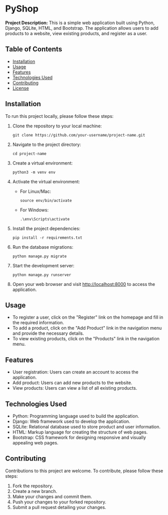 # PyShop

**Project Description:** This is a simple web application built using Python, Django, SQLite, HTML, and Bootstrap. The application allows users to add products to a website, view existing products, and register as a user.

## Table of Contents

- [Installation](#installation)
- [Usage](#usage)
- [Features](#features)
- [Technologies Used](#technologies-used)
- [Contributing](#contributing)
- [License](#license)

## Installation

To run this project locally, please follow these steps:

1. Clone the repository to your local machine:
   ```
   git clone https://github.com/your-username/project-name.git
   ```

2. Navigate to the project directory:
   ```
   cd project-name
   ```

3. Create a virtual environment:
   ```
   python3 -m venv env
   ```

4. Activate the virtual environment:
   - For Linux/Mac:
     ```
     source env/bin/activate
     ```
   - For Windows:
     ```
     .\env\Scripts\activate
     ```

5. Install the project dependencies:
   ```
   pip install -r requirements.txt
   ```

6. Run the database migrations:
   ```
   python manage.py migrate
   ```

7. Start the development server:
   ```
   python manage.py runserver
   ```

8. Open your web browser and visit [http://localhost:8000](http://localhost:8000) to access the application.

## Usage

- To register a user, click on the "Register" link on the homepage and fill in the required information.
- To add a product, click on the "Add Product" link in the navigation menu and provide the necessary details.
- To view existing products, click on the "Products" link in the navigation menu.

## Features

- User registration: Users can create an account to access the application.
- Add product: Users can add new products to the website.
- View products: Users can view a list of all existing products.

## Technologies Used

- Python: Programming language used to build the application.
- Django: Web framework used to develop the application.
- SQLite: Relational database used to store product and user information.
- HTML: Markup language for creating the structure of web pages.
- Bootstrap: CSS framework for designing responsive and visually appealing web pages.

## Contributing

Contributions to this project are welcome. To contribute, please follow these steps:

1. Fork the repository.
2. Create a new branch.
3. Make your changes and commit them.
4. Push your changes to your forked repository.
5. Submit a pull request detailing your changes.

